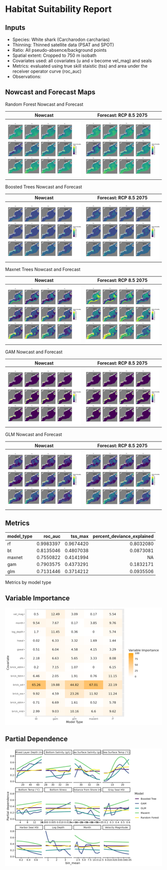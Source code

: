 Habitat Suitability Report
================

## Inputs

- Species: White shark (Carcharodon carcharias)
- Thinning: Thinned satellite data (PSAT and SPOT)
- Ratio: All pseudo-absence/background points
- Spatial extent: Cropped to 750 m isobath
- Covariates used: all covariates (u and v become vel_mag) and seals
- Metrics: evaluated using true skill staistic (tss) and area under the
  receiver operator curve (roc_auc)
- Observations:

## Nowcast and Forecast Maps

Random Forest Nowcast and Forecast

| Nowcast | Forecast: RCP 8.5 2075 |
|:--:|:--:|
| ![](../../../../tidy_reports/versions/c11/100560/c11.100560.01_12_rf_compiled_casts.png) | ![](../../../../tidy_reports/versions/c11/100564/c11.100564.01_12_rf_compiled_casts.png) |

Boosted Trees Nowcast and Forecast

| Nowcast | Forecast: RCP 8.5 2075 |
|:--:|:--:|
| ![](../../../../tidy_reports/versions/c11/100560/c11.100560.01_12_bt_compiled_casts.png) | ![](../../../../tidy_reports/versions/c11/100564/c11.100564.01_12_bt_compiled_casts.png) |

Maxnet Trees Nowcast and Forecast

| Nowcast | Forecast: RCP 8.5 2075 |
|:--:|:--:|
| ![](../../../../tidy_reports/versions/c11/100560/c11.100560.01_12_maxent_compiled_casts.png) | ![](../../../../tidy_reports/versions/c11/100564/c11.100564.01_12_maxent_compiled_casts.png) |

GAM Nowcast and Forecast

| Nowcast | Forecast: RCP 8.5 2075 |
|:--:|:--:|
| ![](../../../../tidy_reports/versions/c11/100560/c11.100560.01_12_gam_compiled_casts.png) | ![](../../../../tidy_reports/versions/c11/100564/c11.100564.01_12_gam_compiled_casts.png) |

GLM Nowcast and Forecast

| Nowcast | Forecast: RCP 8.5 2075 |
|:--:|:--:|
| ![](../../../../tidy_reports/versions/c11/100560/c11.100560.01_12_glm_compiled_casts.png) | ![](../../../../tidy_reports/versions/c11/100564/c11.100564.01_12_glm_compiled_casts.png) |

## Metrics

| model_type |   roc_auc |   tss_max | percent_deviance_explained |
|:-----------|----------:|----------:|---------------------------:|
| rf         | 0.9983397 | 0.9674420 |                  0.8032080 |
| bt         | 0.8135046 | 0.4807038 |                  0.0873081 |
| maxnet     | 0.7550822 | 0.4141994 |                         NA |
| gam        | 0.7903575 | 0.4373291 |                  0.1832171 |
| glm        | 0.7131446 | 0.3714212 |                  0.0935506 |

Metrics by model type

## Variable Importance

![](m11.10056_tidy_compiled_files/figure-gfm/variable_importance-1.png)

## Partial Dependence

![](m11.10056_tidy_compiled_files/figure-gfm/partial_dependence-1.png)
